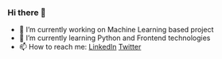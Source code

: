 ### Hi there 👋
 
<!--
**omsapate/omsapate** is a ✨ _special_ ✨ repository because its `README.md` (this file) appears on your GitHub profile -->
<!-- 👯 I’m looking to collaborate on ... - 🤔 I’m looking for help with ... - 😄 Pronouns: ... -->

- 🔭 I’m currently working on Machine Learning based project
- 🌱 I’m currently learning Python and Frontend technologies
- 📫 How to reach me: <a href="https://www.linkedin.com/in/omsapate">LinkedIn</a> <a href="https://www.twitter.com/om_sapate">Twitter</a>
